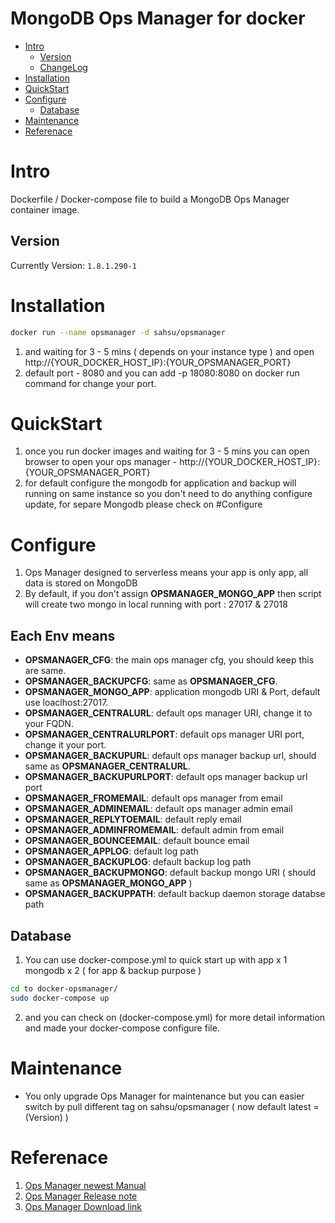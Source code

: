 # MongoDB Ops Manager for docker
- [Intro](#Intro)
  - [Version](#Version)
  - [ChangeLog](Changelog.md)
- [Installation](#Installation)
- [QuickStart](#QuickStart)
- [Configure](#Configure)
  - [Database](#Database)
- [Maintenance](#Maintenance)
- [Referenace](#Referance)

# Intro
  Dockerfile / Docker-compose file to build a MongoDB Ops Manager container image.
## Version
  Currently Version: `1.8.1.290-1`
# Installation
  ```bash
  docker run --name opsmanager -d sahsu/opsmanager
  ```
  1. and waiting for 3 - 5 mins ( depends on your instance type ) and open http://{YOUR_DOCKER_HOST_IP}:{YOUR_OPSMANAGER_PORT} 
  2. default port - 8080 and you can add -p 18080:8080 on docker run command for change your port.

# QuickStart
  1. once you run docker images and waiting for 3 - 5 mins you can open browser to open your ops manager - http://{YOUR_DOCKER_HOST_IP}:{YOUR_OPSMANAGER_PORT}
  2. for default configure the mongodb for application and backup will running on same instance so you don't need to do anything configure update, for separe Mongodb please check on #Configure

# Configure
  1. Ops Manager designed to serverless means your app is only app, all data is stored on MongoDB
  2. By default, if you don't assign **OPSMANAGER_MONGO_APP** then script will create two mongo in local running with port : 27017 & 27018
## Each Env means
  - **OPSMANAGER_CFG**: the main ops manager cfg, you should keep this are same.
  - **OPSMANAGER_BACKUPCFG**: same as **OPSMANAGER_CFG**.
  - **OPSMANAGER_MONGO_APP**: application mongodb URI & Port, default use loaclhost:27017.
  - **OPSMANAGER_CENTRALURL**: default ops manager URI, change it to your FQDN.
  - **OPSMANAGER_CENTRALURLPORT**: default ops manager URI port, change it your port.
  - **OPSMANAGER_BACKUPURL**: default ops manager backup url, should same as **OPSMANAGER_CENTRALURL**.
  - **OPSMANAGER_BACKUPURLPORT**: default ops manager backup url port
  - **OPSMANAGER_FROMEMAIL**: default ops manager from email
  - **OPSMANAGER_ADMINEMAIL**: default ops manager admin email
  - **OPSMANAGER_REPLYTOEMAIL**: default reply email
  - **OPSMANAGER_ADMINFROMEMAIL**: default admin from email
  - **OPSMANAGER_BOUNCEEMAIL**: default bounce email
  - **OPSMANAGER_APPLOG**: default log path
  - **OPSMANAGER_BACKUPLOG**: default backup log path
  - **OPSMANAGER_BACKUPMONGO**: default backup mongo URI ( should same as **OPSMANAGER_MONGO_APP** )
  - **OPSMANAGER_BACKUPPATH**: default backup daemon storage databse path

## Database
  1. You can use docker-compose.yml to quick start up with app x 1 mongodb x 2 ( for app & backup purpose )
  ``` bash
  cd to docker-opsmanager/
  sudo docker-compose up
  ```
  2. and you can check on (docker-compose.yml) for more detail information and made your docker-compose configure file.
# Maintenance
  * You only upgrade Ops Manager for maintenance but you can easier switch by pull different tag on sahsu/opsmanager ( now default latest = (Version) )

# Referenace
  1. [Ops Manager newest Manual](https://docs.opsmanager.mongodb.com/current/)
  2. [Ops Manager Release note](https://docs.opsmanager.mongodb.com/current/release-notes/application/)
  3. [Ops Manager Download link](https://www.mongodb.com/lp/download/mongodb-enterprise)
